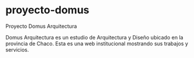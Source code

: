 # proyecto-domus
Proyecto Domus Arquitectura

Domus Arquitectura es un estudio de Arquitectura y Diseño ubicado en la provincia de Chaco.
Esta es una web institucional mostrando sus trabajos y servicios.
